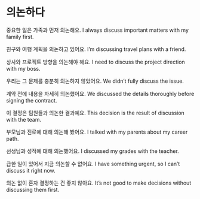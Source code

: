 # 의논하다

중요한 일은 가족과 먼저 의논해요.
I always discuss important matters with my family first.

친구와 여행 계획을 의논하고 있어요.
I’m discussing travel plans with a friend.

상사와 프로젝트 방향을 의논해야 해요.
I need to discuss the project direction with my boss.

우리는 그 문제를 충분히 의논하지 않았어요.
We didn’t fully discuss the issue.

계약 전에 내용을 자세히 의논했어요.
We discussed the details thoroughly before signing the contract.

이 결정은 팀원들과 의논한 결과예요.
This decision is the result of discussion with the team.

부모님과 진로에 대해 의논해 봤어요.
I talked with my parents about my career path.

선생님과 성적에 대해 의논했어요.
I discussed my grades with the teacher.

급한 일이 있어서 지금 의논할 수 없어요.
I have something urgent, so I can’t discuss it right now.

의논 없이 혼자 결정하는 건 좋지 않아요.
It’s not good to make decisions without discussing them first.
